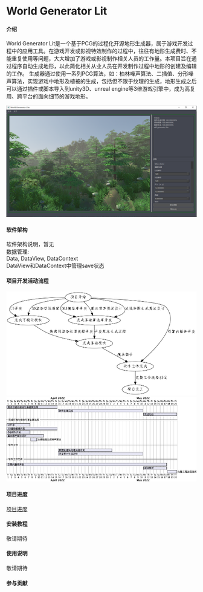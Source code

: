 # World Generator Lit

#### 介绍

World Generator Lit是一个基于PCG的过程化开源地形生成器，属于游戏开发过程中的应用工具。在游戏开发或影视特效制作的过程中，往往有地形生成费时、不能重复使用等问题，大大增加了游戏或影视制作相关人员的工作量。本项目旨在通过程序自动生成地形，以此简化相关从业人员在开发制作过程中地形的创建及编辑的工作。
生成器通过使用一系列PCG算法，如：柏林噪声算法、二插值、分形噪声算法，实现游戏中地形及植被的生成，包括但不限于纹理的生成，地形生成之后可以通过插件或脚本导入到unity3D、unreal engine等3维游戏引擎中，成为高复用、跨平台的面向细节的游戏地形。

![截图](./doc/Screenshot%202022-06-19%20212447.png)

#### 软件架构

软件架构说明，暂无 <br>
数据管理: <br>
    Data, DataView, DataContext <br>
    DataView和DataContext中管理save状态 <br>

#### 项目开发活动流程

![项目AOE](NetworkGraph/AOE.png)
![项目甘特图](gantt/gantt.png)

#### 项目进度

[项目进度](./tasks.md)

#### 安装教程

敬请期待

#### 使用说明

敬请期待

#### 参与贡献
